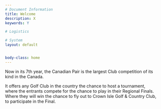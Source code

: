 ```yaml
---
# Document Information
title: Welcome
description: X
keywords: Y

# Logistics

# System
layout: default


body-class: home
---
```


Now in its 7th year, the Canadian Pair is the largest Club competition of its kind in the Canada.

It offers any Golf Club in the country the chance to host a tournament, where the entrants compete for the chance to play in their Regional Finals. Where they will win the chance to fly out to Crown Isle Golf & Country Club, to participate in the Final.